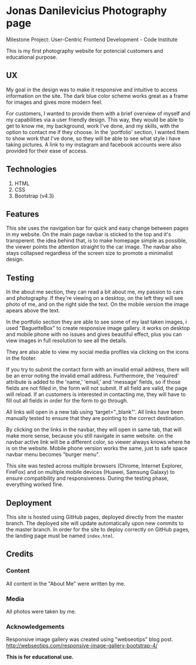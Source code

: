 # Jonas Danilevicius Photography page

Milestone Project: User-Centric Frontend Development - Code Institute 

This is my first photography website for potencial customers and educational purpose. 



## UX
My goal in the design was to make it responsive and intuitive to access information on the site.
The dark blue color scheme works great as a frame for images and gives more modern feel. 

For customers, I wanted to provide them with a brief overview of myself and my capabilities via a user friendly design. This way,
they would be able to get to know me, my background, work I've done, and my skills, with the option to contact me if they choose. 
In the 'portfolio' section, I wanted them to show work that I've done, so they will be able to see what style i have taking pictures.
A link to my instagram and facebook accounts were also provided for their ease of access. 


## Technologies
1. HTML
2. CSS
3. Bootstrap (v4.3)


## Features
This site uses the navigation bar for quick and easy change between pages in my website.
On the main page navbar is sticked to the top and it's transperent. the idea behind that, is to make homepage simple as possible, the viewer 
points the attention straight to the car image. 
The navbar also stays collapsed regardless of the screen size to promote a minimalist design.


## Testing
In the about me section, they can read a bit about me, my passion to cars and photography. If they're viewing on a desktop, on the left 
they will see photo of me, and on the right side the text.
On the mobile version the image apears above the text.

In the portfolio section they are able to see some of my last taken images, i used "BaguetteBox" to create responsive image gallery.
it works on desktop and mobile phone with no issues and gives beautiful effect, plus you can view images in full resolution to see all the
details.


They are also able to view my social media profiles via clicking on the icons in the footer. 

If you try to submit the contact form with an invalid email address, there will be an error noting the invalid email address. Furthermore, 
the 'required' attribute is added to the 'name,' 'email,' and 'message' fields, so if those fields are not filled in, the form will not submit. 
If all field are valid, the page will reload. If an customers is interested in contacting me, they will have to fill out all 
fields in order for the form to go through.

All links will open in a new tab using 'target="_blank"'.
All links have been manually tested to ensure that they are pointing to the correct destination.

By clicking on the links in the navbar, they will open in same tab, that will make more sense, because you still navigate in same website.
on the navbar active link will be a different color, so viewer always knows where he is on the website.
Mobile phone version works the same, just to safe space navbar menu becomes "burger menu". 

This site was tested across multiple browsers (Chrome, Internet Explorer, FireFox) and on multiple mobile devices 
(Huawei,  Samsung Galaxy) to ensure compatibility and responsiveness. During the testing phase, everything worked fine.


## Deployment
This site is hosted using GitHub pages, deployed directly from the master branch. The deployed site will update automatically upon new
commits to the master branch. In order for the site to deploy correctly on GitHub pages, the landing page must be named `index.html`.


## Credits

### Content
All content in the "About Me" were written by me. 

### Media
All photos were taken by me. 

### Acknowledgements


Responsive image gallery was created using "webseotips" blog post. http://webseotips.com/responsive-image-gallery-bootstrap-4/

**This is for educational use.** 
